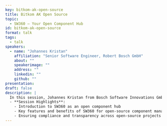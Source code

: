 ```yaml
---
key: bitkom-ak-open-source
title: Bitkom AK Open Source
topic: 
  - SW360 – Your Open Component Hub
id: bitkom-ak-open-source
format: talk
tags:
  - talk
speakers:
  - name: "Johannes Kristan"
    affiliation: "Senior Software Engineer, Robert Bosch GmbH"
    about: ""
    speakerimage: ""
    address: ""
    linkedin: ""
    github: ""
presentation: 
draft: false
description: |
  In this session, Johannes Kristan from Bosch Software Innovations GmbH and Michael C. Jaeger from Siemens AG present SW360 as an open component hub for managing open-source software components. The talk highlights SW360's capabilities in tracking, managing, and ensuring compliance for open-source components across various projects.
  - **Session Highlights**:
    - Introduction to SW360 as an open component hub
    - Key features and benefits of SW360 for open-source component management
    - Ensuring compliance and transparency across open-source projects
---
```

